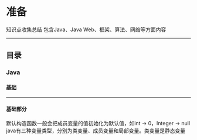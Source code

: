 # 准备
知识点收集总结
包含Java、Java Web、框架、算法、网络等方面内容

***
## 目录
### Java
#### [基础](#base)
***



#### <span id="base">基础部分</span>
默认构造函数一般会把成员变量的值初始化为默认值，如int -> 0，Integer -> null  
java有三种变量类型，分别为类变量、成员变量和局部变量。类变量是静态变量  
